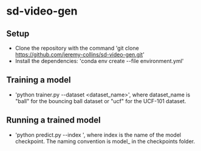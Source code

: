 # sd-video-gen

## Setup
- Clone the repository with the command 'git clone https://github.com/jeremy-collins/sd-video-gen.git'
- Install the dependencies: 'conda env create --file environment.yml'

## Training a model
- 'python trainer.py --dataset <dataset_name>', where dataset_name is "ball" for the bouncing ball dataset or "ucf" for the UCF-101 dataset.

## Running a trained model
- 'python predict.py --index <index>', where index is the name of the model checkpoint. The naming convention is model_<index> in the checkpoints folder.
